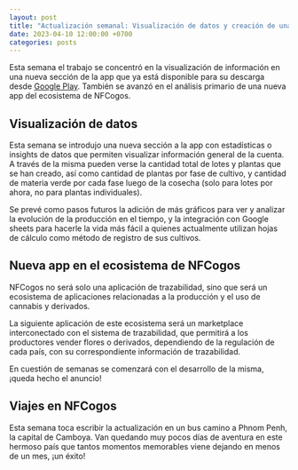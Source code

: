 ```yaml
---
layout: post
title: "Actualización semanal: Visualización de datos y creación de una nueva app"
date: 2023-04-10 12:00:00 +0700
categories: posts
---
```


Esta semana el trabajo se concentró en la visualización de información en una nueva sección de la app que ya está disponible para su descarga desde [Google Play](https://play.google.com/store/apps/details?id=com.nfcogos). También se avanzó en el análisis primario de una nueva app del ecosistema de NFCogos.

## Visualización de datos

Esta semana se introdujo una nueva sección a la app con estadísticas o insights de datos que permiten visualizar información general de la cuenta. A través de la misma pueden verse la cantidad total de lotes y plantas que se han creado, así como cantidad de plantas por fase de cultivo, y cantidad de materia verde por cada fase luego de la cosecha (solo para lotes por ahora, no para plantas individuales).

Se prevé como pasos futuros la adición de más gráficos para ver y analizar la evolución de la producción en el tiempo, y la integración con Google sheets para hacerle la vida más fácil a quienes actualmente utilizan hojas de cálculo como método de registro de sus cultivos.

## Nueva app en el ecosistema de NFCogos

NFCogos no será solo una aplicación de trazabilidad, sino que será un ecosistema de aplicaciones relacionadas a la producción y el uso de cannabis y derivados.

La siguiente aplicación de este ecosistema será un marketplace interconectado con el sistema de trazabilidad, que permitirá a los productores vender flores o derivados, dependiendo de la regulación de cada país, con su correspondiente información de trazabilidad.

En cuestión de semanas se comenzará con el desarrollo de la misma, ¡queda hecho el anuncio!

## Viajes en NFCogos

Esta semana toca escribir la actualización en un bus camino a Phnom Penh, la capital de Camboya. Van quedando muy pocos días de aventura en este hermoso país que tantos momentos memorables viene dejando en menos de un mes, ¡un éxito!
